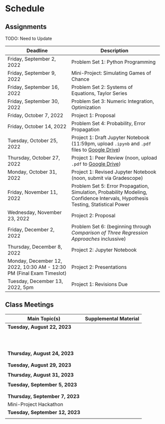 # Schedule

## Assignments

TODO: Need to Update

| Deadline     | Description |
| ----------- | ----------- |
| Friday, September 2, 2022 | Problem Set 1: Python Programming |
| Friday, September 9, 2022 | Mini-Project: Simulating Games of Chance |
| Friday, September 16, 2022 | Problem Set 2: Systems of Equations, Taylor Series |
| Friday, September 30, 2022 | Problem Set 3: Numeric Integration, Optimization |
| Friday, October 7, 2022 | Project 1: Proposal |
| Friday, October 14, 2022 | Problem Set 4: Probability, Error Propagation |
| Tuesday, October 25, 2022 | Project 1: Draft Jupyter Notebook (11:59pm, upload `.ipynb` and `.pdf` files to [Google Drive](https://drive.google.com/drive/folders/1FqUhcjPBlGvZfySmWetv2b_QpS3SMAjD?usp=sharing)) |
| Thursday, October 27, 2022 | Project 1: Peer Review (noon, upload `.pdf` to [Google Drive](https://drive.google.com/drive/folders/1FqUhcjPBlGvZfySmWetv2b_QpS3SMAjD?usp=sharing)) |
| Monday, October 31, 2022 | Project 1: Revised Jupyter Notebook (noon, submit via Gradescope) |
| Friday, November 11, 2022 | Problem Set 5: Error Propagation, Simulation, Probability Modeling, Confidence Intervals, Hypothesis Testing, Statistical Power |
| Wednesday, November 23, 2022 | Project 2: Proposal |
| Friday, December 2, 2022 | Problem Set 6: [](../notebooks/15/Nonlinear-Case-Study-Adsorptive-Membranes.ipynb) (beginning through *Comparison of Three Regression Approaches* inclussive) |
| Thursday, December 8, 2022 | Project 2: Jupyter Notebook |
| Monday, December 12, 2022, 10:30 AM - 12:30 PM (Final Exam Timeslot) | Project 2: Presentations |
| Tuesday, December 13, 2022, 5pm | Project 1: Revisions Due |

## Class Meetings

| Main Topic(s) | Supplemental Material |
| ----------- | ----------- |
| **Tuesday, August 22, 2023** |
| [](../notebooks/01/Jupyter-Notebooks.ipynb) | [](../notebooks/01/Python-Basics-I-Variables-Strings-Bugs.ipynb) |
| [](../notebooks/01/Pseudocode.ipynb) | [](../notebooks/01/Flow-control.ipynb) |
| [](../notebooks/01/Example-High-Low-Game.ipynb) | [](../notebooks/01/Python-Basics-III-Lists-Dictionaries-Enumeration.ipynb) |
| [](../notebooks/01/Publication-Quality-Figures.ipynb) | [](../notebooks/01/Functions-and-Scope.ipynb) |
| [](../notebooks/03/chapter1.ipynb) | [](../notebooks/01/Recursion.ipynb) |
| | [](../notebooks/01/Modules-and-Files.ipynb) |
| | [](../notebooks/01/NumPy.ipynb) |
| | [](../notebooks/01/Matplotlib.ipynb) |
| | [](../notebooks/01/Functions-as-Arguments.ipynb) |
| | [](../notebooks/01/Testing-and-Debugging.ipynb) |
| **Thursday, August 24, 2023** |
| [](../notebooks/03/chapter2.ipynb) | [](../notebooks/04/Modeling-Systems-of-Linear-Equations.ipynb) |
| | [](../notebooks/04/Linear-Algebra-in-Numpy.ipynb) |
| **Tuesday, August 29, 2023** |
| [](../notebooks/03/chapter3.ipynb) | [](../notebooks/04/Gauss-Elimination.ipynb) |
| **Thursday, August 31, 2023** |
| [](../notebooks/03/chapter4.ipynb) | [](../notebooks/04/Condition-Number.ipynb) |
| **Tuesday, September 5, 2023** |
| [](../notebooks/03/chapter5.ipynb) | [](../notebooks/04/Invertible-Matrix-Theorem-and-Gauss-Example.ipynb) |
| | [](../notebooks/04/LU-Decomposition.ipynb) |
| **Thursday, September 7, 2023** |
| Mini-Project Hackathon | |
| **Tuesday, September 12, 2023** |
| [](../notebooks/03/chapter6.ipynb) | [](../notebooks/04/Condition-Number.ipynb) |

<!---
| Tuesday, August 30, 2022 | [](../notebooks/01/Pandas.ipynb) |
| Thursday, August 25, 2022 | [](../notebooks/01/Pseudocode.ipynb) |
| Thursday, September 1, 2022 | [](../notebooks/04/linear_algebra.md) |
| | [](../notebooks/04/Linear-Algebra-in-Numpy.ipynb) |
| | [](../notebooks/04/Gauss-Elimination.ipynb) |
| Tuesday, September 6, 2022 | [](../notebooks/04/Invertible-Matrix-Theorem-and-Gauss-Example.ipynb)
| | [](../notebooks/04/LU-Decomposition.ipynb)
| | [](../notebooks/04/Condition-Number.ipynb)
| Thursday, September 8, 2022 | [](../notebooks/04/Modeling-Systems-of-Linear-Equations.ipynb) |
| | [](../notebooks/04/Example-Atomic-Mass-Balances.ipynb) |
| Tuesday, September 13, 2022 | [](../notebooks/05/algorithms.md) |
| | [](../notebooks/05/Taylor-Series.ipynb) |
| | [](../notebooks/05/Finite-Difference.ipynb) |
| | [](../notebooks/05/Example-Heating-a-Metal-Slab.ipynb)
| Thursday, September 15, 2022 | [](../notebooks/06/nonlinear_systems.md) |
| | [](../notebooks/06/Modeling-Systems-of-Nonlinear-Equations.ipynb) |
| | [](../notebooks/06/Newton-Raphson-Method-in-One-Dimension.ipynb) |
| | [](../notebooks/06/More-Newton-Type-Methods.ipynb) |
| | [](../notebooks/06/Convergence-Analysis-for-Newton-Raphson-Methods.ipynb) |
| | [](../notebooks/06/Newton-Raphson-Methods-for-Systems-of-Equations.ipynb) |
| | [](../notebooks/06/Newton-Methods-in-Scipy.ipynb) |
| Tuesday, September 20, 2022 | [](../notebooks/07/integration.md) |
| | [](../notebooks/07/Intro-and-Newton-Cotes.ipynb) |
| | [](../notebooks/07/Gauss-Quadrature.ipynb) |
| | [](../notebooks/07/Scipy-Library-Adaptive-Methods-for-Newton-Cotes-and-Gauss-Quadrature.ipynb) |
| | [](../notebooks/07/Application-Inertial-Navigation-Systems.ipynb) |
| Thursday, September 22, 2022 | [](../notebooks/07/Forward-and-Backward-Euler.ipynb) |
| | [](../notebooks/07/Trapezoid-Rule.ipynb) |
| | [](../notebooks/07/Stability-Analysis.ipynb) |
| | [](../notebooks/07/Explicit-Runge-Kutta.ipynb) |
| | [](../notebooks/07/Systems-of-Differential-Equations-and-Scipy.ipynb) |
| | [](../notebooks/07/Example-Reaction-Rates.ipynb) |
| Tuesday, September 27, 2022 | [](../notebooks/08/optimization.md) |
| | [](../notebooks/08/Pyomo-Basics.ipynb) |
| | [](../notebooks/08/Flash-Calculations-in-Pyomo.ipynb) |
| | Numeric Integration with Pyomo |
| Thursday, September 29, 2022 | [](../notebooks/09/stats.md) |
| | [](../notebooks/09/Sampling.ipynb) |
| | [](../notebooks/09/Summary-Statistics.ipynb) |
| | [](../notebooks/09/Visualizing-Data.ipynb) |
| | [](../notebooks/10/probability.md) |
| | [](../notebooks/10/Probability-Basics.ipynb) |
| Tuesday, October 4, 2022 | Project 1 Kick-off | 
| Thursday, October 6, 2022 | [](../notebooks/10/Random-Variables.ipynb) |
| | [](../notebooks/10/Jointly-Distributed-Random-Variables.ipynb) |
| | [](../notebooks/10/Jointly-Continuous-Random-Variables.ipynb) |
| | [](../notebooks/10/Practice-Problems.ipynb) |
| Tuesday, October 11, 2022 | [](../notebooks/11/distributions.md) |
| | [](../notebooks/11/Bernoulli-Probability-Distribution.ipynb) |
| | [](../notebooks/11/Binomial-Probability-Distribtuion.ipynb) |
| | [](../notebooks/11/Poisson-Probability-Distribution.ipynb) |
| | [](../notebooks/11/Normal-Probability-Distribution.ipynb) |
| | [](../notebooks/11/Common-Probability-Distributions-Summary.md) |
| | [](../notebooks/12/uncertainty.md) |
| | [](../notebooks/12/Measurement-Error.ipynb) |
| Thursday, October 13, 2022 | [](../notebooks/12/Error-Propagation.ipynb) |
| | [](../notebooks/12/Measuring-Flowrate-Example.ipynb) |
| | [](../notebooks/12/Car-and-Incline-Example.ipynb) |
| | [](../notebooks/12/Simulation.ipynb) |
| | [](../notebooks/12/Monte-Carlo-Error-Propogation.ipynb) |
| | [](../notebooks/12/Practice-Problems.ipynb) |
| October 18, 2022 | Fall Break |
| Thursday, October 20, 2022 | Fall Break |
| Tuesday, October 25, 2022 | Complete Project 1 |
| Thursday, October 27, 2022 | Project 1 Peer Review |
| Tuesday, November 1, 2022 | [](../notebooks/13/inference.md) |
| | [](../notebooks/13/Central-Limit-Theorem.ipynb) |
| | [](../notebooks/13/Standard-Normal-Distribution.ipynb) |
| | [](../notebooks/13/Confidence-Intervals.ipynb) |
| | [](../notebooks/13/Students-t-Distribution.ipynb) |
| | [](../notebooks/13/Hypothesis-Testing-Basics.ipynb) |
| Thursday, November 3, 2022 | [](../notebooks/13/Flavors-of-Hypothesis-Testing.ipynb) |
| | [](../notebooks/13/Type-I-and-Type-II-Errors.ipynb)
| Tuesday, November 8, 2022 | [](../notebooks/13/Statistical-Power-Basics.ipynb) |
| | [](../notebooks/13/Statistical-Power-in-Python.ipynb) |
| | [](../notebooks/13/Statistical-Power-Practice-Problems.ipynb) |
| | [](../notebooks/13/Bootstrap-Confidence-Intervals.ipynb) |
| Thursday, November 10, 2022 | [](../notebooks/14/regression.md) |
| | [](../notebooks/14/Ordinary-Least-Squares-Linear-Regression.ipynb) |
| | [](../notebooks/14/Residual-Analysis.ipynb) |
| | [](../notebooks/14/Regression-Assumption-Examples.ipynb) |
| | [](../notebooks/14/Uncertainty-Analysis-and-Statistical-Inference.ipynb) |
| | [](../notebooks/14/Multivariate-Linear-Regression.ipynb) |
| | [](../notebooks/14/Linear-Regression-Practice-Problems.ipynb) |
| Tuesday, November 15, 2022 | Midterm Exam |
| Thursday, November 17, 2022 | Project 2 Workshop |
| Tuesday, November 22, 2022 | [](../notebooks/15/advanced_regression.md) |
| | [](../notebooks/15/Transformations-and-Linear-Regression.ipynb) |
| | [](../notebooks/15/Weighted-Regression.ipynb) |
| | [](../notebooks/15/Nonlinear-Regression.ipynb) |
| Thursday, November 24, 2022 | Thanksgiving Holiday |
| Tuesday, November 29, 2022 | [](../notebooks/15/Nonlinear-Regression-Practice-Problem.ipynb) |
| | [](../notebooks/15/Monte-Carlo-Uncertainty-Analysis-for-Nonlinear-Regression.ipynb ) |
| | [](../notebooks/15/Nonlinear-Case-Study-Adsorptive-Membranes.ipynb )|
| Thursday, December 1, 2022 | [](../notebooks/16/design_of_experiments.md) |
| Tuesday, December 6, 2022 | Final Project Workshop |
| Thursday, December 8, 2022 | Semester Review |
--->